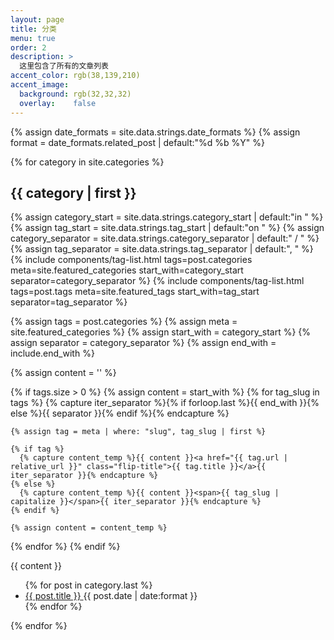 ```yaml
---
layout: page
title: 分类
menu: true
order: 2
description: >
  这里包含了所有的文章列表
accent_color: rgb(38,139,210)
accent_image:
  background: rgb(32,32,32)
  overlay:    false
---
```


{% assign date_formats  = site.data.strings.date_formats                  %}
{% assign format        = date_formats.related_post  | default:"%d %b %Y" %}

{% for category in site.categories %}
<h2 class="hr">{{ category | first }}</h2>
{% assign category_start     = site.data.strings.category_start     | default:"in " %}
{% assign tag_start          = site.data.strings.tag_start          | default:"on " %}
{% assign category_separator = site.data.strings.category_separator | default:" / " %}
{% assign tag_separator      = site.data.strings.tag_separator      | default:", "  %}
{% include components/tag-list.html tags=post.categories meta=site.featured_categories start_with=category_start separator=category_separator %}
{% include components/tag-list.html tags=post.tags meta=site.featured_tags start_with=tag_start separator=tag_separator %}

{% assign tags = post.categories %}
{% assign meta = site.featured_categories %}
{% assign start_with = category_start %}
{% assign separator = category_separator %}
{% assign end_with = include.end_with %}

{% assign content = '' %}

{% if tags.size > 0 %}
  {% assign content = start_with %}
  {% for tag_slug in tags %}
    {% capture iter_separator %}{% if forloop.last %}{{ end_with }}{% else %}{{ separator }}{% endif %}{% endcapture %}

    {% assign tag = meta | where: "slug", tag_slug | first %}

    {% if tag %}
      {% capture content_temp %}{{ content }}<a href="{{ tag.url | relative_url }}" class="flip-title">{{ tag.title }}</a>{{ iter_separator }}{% endcapture %}
    {% else %}
      {% capture content_temp %}{{ content }}<span>{{ tag_slug | capitalize }}</span>{{ iter_separator }}{% endcapture %}
    {% endif %}

    {% assign content = content_temp %}
  {% endfor %}
{% endif %}

{{ content }}







<ul class="title-list">
{% for post in category.last %}
<li>
  <a href="{{ post.url | relative_url }}" class="h4 flip-title">
    <span>{{ post.title }}</span>
  </a>
  <time class="heading faded fine" datetime="{{ post.date | date_to_xmlschema }}">{{ post.date | date:format }}</time>
</li>
{% endfor %}
</ul>

{% endfor %}
